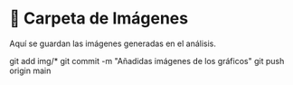 # 📂 Carpeta de Imágenes
Aquí se guardan las imágenes generadas en el análisis.

git add img/*
git commit -m "Añadidas imágenes de los gráficos"
git push origin main
